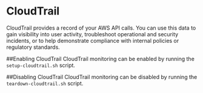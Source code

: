 CloudTrail
===

CloudTrail provides a record of your AWS API calls.  You can use this data to gain visibility into user activity, troubleshoot operational and security incidents, or to help demonstrate compliance with internal policies or regulatory standards.

##Enabling CloudTrail
CloudTrail monitoring can be enabled by running the `setup-cloudtrail.sh` script.

##Disabling CloudTrail
CloudTrail monitoring can be disabled by running the `teardown-cloudtrail.sh` script.
